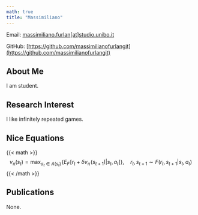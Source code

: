 ```yaml
---
math: true
title: "Massimiliano"
---
```


Email: [massimiliano.furlan[at]studio.unibo.it](mailto:massimiliano.furlan[at]studio.unibo.it)

GitHub: [https://github.com/massimilianofurlangit](https://github.com/massimilianofurlangit)

<!--- Twitter: [https://twitter.com/massimiliano_tw](https://twitter.com/massimiliano_tw) -->

## About Me

I am student.

## Research Interest

I like infinitely repeated games.

## Nice Equations

{{< math >}}
$$
	v_\pi(s_t) = \max_{a_t \in A(s_t)} \! \big\{ E_F\! \left[r_{t} + \delta v_\pi \! \left(s_{t+1}\right)| s_t,a_t\right] \big\}, \quad r_t, s_{t+1}  \sim F(r_t,s_{t+1}| s_t,a_t)
$$
{{< /math >}}

## Publications

None. 
